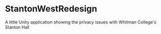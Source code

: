 # StantonWestRedesign
A little Unity application showing the privacy issues with Whitman College's Stanton Hall
